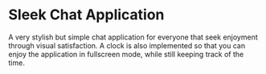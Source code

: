 # Sleek Chat Application

A very stylish but simple chat application for everyone that seek enjoyment through visual satisfaction. A clock is also implemented so that you can enjoy the application in fullscreen mode, while still keeping track of the time.
